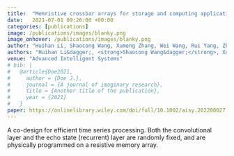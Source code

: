 ```yaml
---
title:  "Memristive crossbar arrays for storage and computing applications"
date:   2021-07-01 09:26:00 +00:00
categories: [publications]
image: /publications/images/blanky.png
image_onhover: /publications/images/blanky.png
author: "Huihan Li, Shaocong Wang, Xumeng Zhang, Wei Wang, Rui Yang, Zhong Sun, Wanxiang Feng, Peng Lin, Zhongrui Wang, Linfeng Sun, Yugui Yao"
authors: "Huihan Li&dagger;, <strong>Shaocong Wang&dagger;</strong>, Xumeng Zhang, Wei Wang, Rui Yang, Zhong Sun, Wanxiang Feng, Peng Lin, Zhongrui Wang*, Linfeng Sun*, Yugui Yao"
venue: "Advanced Intelligent Systems"
# bib: |
#   @article{Doe2021,
#     author = {Doe J.},
#     journal = {A journal of imaginary research},
#     title = {Another title of the publication},
#     year = {2021}
#   }
paper: https://onlinelibrary.wiley.com/doi/full/10.1002/aisy.202200027
---
```

A co-design for efficient time series processing. Both the convolutional layer and the echo state (recurrent) layer are randomly fixed, and are physically programmed on a resistive memory array.